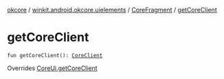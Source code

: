 [okcore](../../index.md) / [winkit.android.okcore.uielements](../index.md) / [CoreFragment](index.md) / [getCoreClient](./get-core-client.md)

# getCoreClient

`fun getCoreClient(): `[`CoreClient`](../../winkit.android.okcore.rest/-core-client/index.md)

Overrides [CoreUi.getCoreClient](../-core-ui/get-core-client.md)

